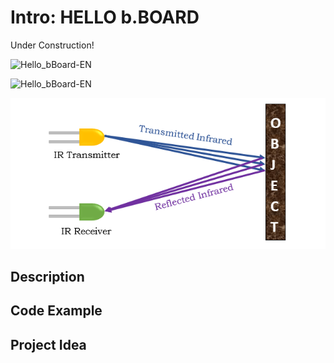 # Intro:  HELLO b.BOARD

<!-- Write here -->

Under Construction!

![Hello_bBoard-EN](https://github.com/Brilliant-Labs/bboard-tutorials-cards/blob/master/1_Intro/Intro3/Hello_bBoard-EN.png?raw=true "Hello_bBoard-EN")

![Hello_bBoard-EN](https://github.com/Brilliant-Labs/bboard-tutorials-v3/blob/master/bboard-tutorials-cards/1_Intro/Intro3/Hello_bBoard-EN.png?raw=true "Hello_bBoard-EN")

![Magic](https://github.com/Brilliant-Labs/bboard-tutorials-v3/blob/master/ir-distance/IRpic.png?raw=true "A magician's assistant")


## Description

<!-- Write here -->

## Code Example

<!-- Write here -->

## Project Idea

<!-- Write here -->
